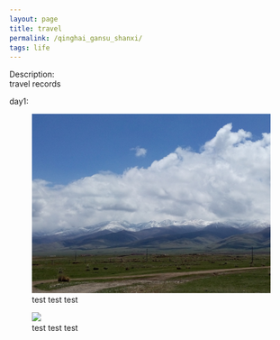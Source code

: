 ```yaml
---
layout: page
title: travel
permalink: /qinghai_gansu_shanxi/
tags: life
---
```


Description:    
travel records     

day1:


<figure>
	<a href="../images/2015_qinghai_gansu_shanxi/P50525-132156.jpg"><img src="../images/2015_qinghai_gansu_shanxi/P50525-132156.jpg"></a>
	<figcaption>test test test</figcaption>
</figure>

<figure>
	<a href="../images/2015_qinghai_gansu_shanxi/P50525-132156_0"><img src="../images/2015_qinghai_gansu_shanxi/P50525-132156_0"></a>
	<figcaption>test test test</figcaption>
</figure>

